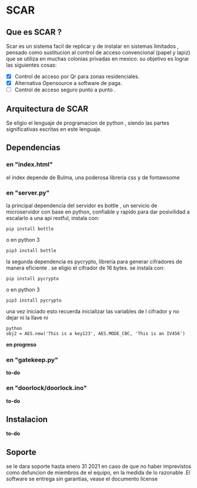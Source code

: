 
# SCAR

## Que es SCAR ?
Scar es un sistema facil de replicar y de instalar en sistemas limitados , pensado como sustitucion al control de acceso convencional (papel y lapiz) que se utiliza en muchas colonias privadas en mexico. su objetivo es lograr las siguientes cosas:

- [x] Control de acceso por Qr para zonas residenciales.
- [x] Alternativa Opensource a software de paga.
- [ ] Control de acceso seguro punto a punto .

## Arquitectura de SCAR
Se eligio el lenguaje de programacion de python , siendo las partes significativas escritas en este lenguaje.


## Dependencias
### en "index.html"
el index depende de Bulma, una poderosa libreria css y de fontawsome
### en "server.py"
la principal dependencia del servidor es bottle , un servicio de microservidor con base en python, confiable y rapido para dar posivilidad a escalarlo a una api restful, instala con:

    pip install bottle

o en python 3
 
    pip3 install bottle

la segunda dependencia es pycrypto, libreria para generar cifradores de manera eficiente . se eligio el cifrador de 16 bytes. se instala con:

    pip install pycrypto

o en python 3
    
    pip3 install pycrypto


una vez iniciado esto recuerda inicializar las variables de l cifrador y no dejar ni la llave ni 

    python
    obj2 = AES.new('This is a key123', AES.MODE_CBC, 'This is an IV456')

**en progreso**

### en "gatekeep.py" 
**to-do**
### en "doorlock/doorlock.ino"
**to-do**
## Instalacion 
**to-do**

## Soporte
se le dara soporte hasta enero 31 2021 en caso de que no haber imprevistos como defuncion de miembros de el equipo, en la medida de lo razonable .El software se entrega sin garantias, vease el documento license


